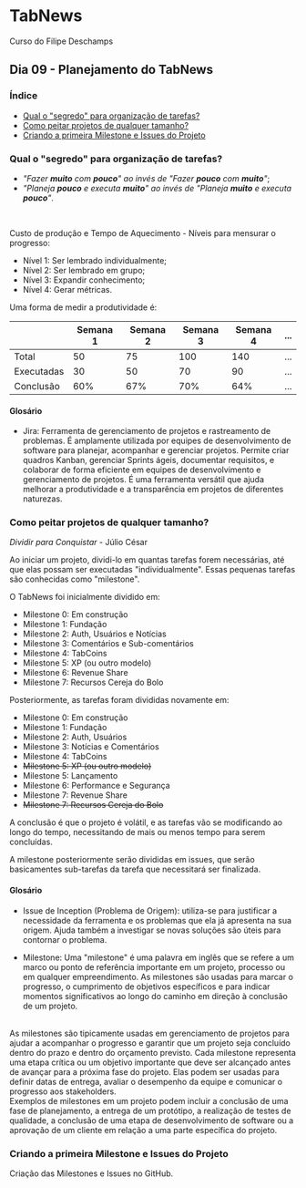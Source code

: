 # TabNews
Curso do Filipe Deschamps

## Dia 09 - Planejamento do TabNews

### Índice
- [Qual o "segredo" para organização de tarefas?](#qual-o-segredo-para-organização-de-tarefas)
- [Como peitar projetos de qualquer tamanho?](#qual-o-segredo-para-organização-de-tarefas)
- [Criando a primeira Milestone e Issues do Projeto](#criando-a-primeira-milestone-e-issues-do-projeto)

### Qual o "segredo" para organização de tarefas?

- *"Fazer **muito** com **pouco**" ao invés de "Fazer **pouco** com **muito**"*;
- *"Planeja **pouco** e executa **muito**" ao invés de "Planeja **muito** e executa **pouco**"*.

<br>

Custo de produção e Tempo de Aquecimento - Níveis para mensurar o progresso:
- Nível 1: Ser lembrado individualmente;
- Nível 2: Ser lembrado em grupo;
- Nível 3: Expandir conhecimento;
- Nível 4: Gerar métricas.

Uma forma de medir a produtividade é:

|		     | Semana 1 | Semana 2 | Semana 3 | Semana 4 | ... |
|------------|----------|----------|----------|----------|-----|
| Total      | 50       | 75       | 100      | 140      | ... |
| Executadas | 30       | 50       | 70       | 90       | ... |
| Conclusão  | 60%      | 67%      | 70%      | 64%      | ... |

#### Glosário

- Jira: Ferramenta de gerenciamento de projetos e rastreamento de problemas. É amplamente utilizada por equipes de desenvolvimento de software para planejar, acompanhar e gerenciar projetos. Permite criar quadros Kanban, gerenciar Sprints ágeis, documentar requisitos, e colaborar de forma eficiente em equipes de desenvolvimento e gerenciamento de projetos. É uma ferramenta versátil que ajuda melhorar a produtividade e a transparência em projetos de diferentes naturezas.

### Como peitar projetos de qualquer tamanho?

*Dividir para Conquistar* - Júlio César

Ao iniciar um projeto, dividi-lo em quantas tarefas forem necessárias, até que elas possam ser executadas "individualmente". Essas pequenas tarefas são conhecidas como "milestone".

O TabNews foi inicialmente dividido em:
- Milestone 0: Em construção
- Milestone 1: Fundação
- Milestone 2: Auth, Usuários e Notícias
- Milestone 3: Comentários e Sub-comentários
- Milestone 4: TabCoins
- Milestone 5: XP (ou outro modelo)
- Milestone 6: Revenue Share
- Milestone 7: Recursos Cereja do Bolo

Posteriormente, as tarefas foram divididas novamente em:
- Milestone 0: Em construção
- Milestone 1: Fundação
- Milestone 2: Auth, Usuários
- Milestone 3: Notícias e Comentários
- Milestone 4: TabCoins
- ~~Milestone 5: XP (ou outro modelo)~~
- Milestone 5: Lançamento
- Milestone 6: Performance e Segurança
- Milestone 7: Revenue Share
- ~~Milestone 7: Recursos Cereja do Bolo~~

A conclusão é que o projeto é volátil, e as tarefas vão se modificando ao longo do tempo, necessitando de mais ou menos tempo para serem concluídas.

A milestone posteriormente serão divididas em issues, que serão basicamentes sub-tarefas da tarefa que necessitará ser finalizada.

#### Glosário

- Issue de Inception (Problema de Origem): utiliza-se para justificar a necessidade da ferramenta e os problemas que ela já apresenta na sua origem. Ajuda também a investigar se novas soluções são úteis para contornar o problema.

- Milestone: Uma "milestone" é uma palavra em inglês que se refere a um marco ou ponto de referência importante em um projeto, processo ou em qualquer empreendimento. As milestones são usadas para marcar o progresso, o cumprimento de objetivos específicos e para indicar momentos significativos ao longo do caminho em direção à conclusão de um projeto.
<br>
As milestones são tipicamente usadas em gerenciamento de projetos para ajudar a acompanhar o progresso e garantir que um projeto seja concluído dentro do prazo e dentro do orçamento previsto. Cada milestone representa uma etapa crítica ou um objetivo importante que deve ser alcançado antes de avançar para a próxima fase do projeto. Elas podem ser usadas para definir datas de entrega, avaliar o desempenho da equipe e comunicar o progresso aos stakeholders.
<br>
Exemplos de milestones em um projeto podem incluir a conclusão de uma fase de planejamento, a entrega de um protótipo, a realização de testes de qualidade, a conclusão de uma etapa de desenvolvimento de software ou a aprovação de um cliente em relação a uma parte específica do projeto.

### Criando a primeira Milestone e Issues do Projeto

Criação das Milestones e Issues no GitHub.

